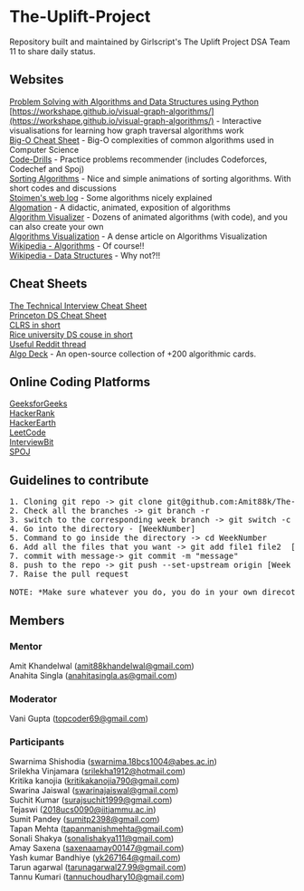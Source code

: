 # The-Uplift-Project
Repository built and maintained by Girlscript's The Uplift Project DSA Team 11 to share daily status.


## Websites
[Problem Solving with Algorithms and Data Structures using Python](https://runestone.academy/runestone/books/published/pythonds/index.html)   
[https://workshape.github.io/visual-graph-algorithms/](https://workshape.github.io/visual-graph-algorithms/) - Interactive visualisations for learning how graph traversal algorithms work  
[Big-O Cheat Sheet](https://www.bigocheatsheet.com/) - Big-O complexities of common algorithms used in Computer Science  
[Code-Drills](https://recommender.codedrills.io/tools/comparator) - Practice problems recommender (includes Codeforces, Codechef and Spoj)  
[Sorting Algorithms](https://www.toptal.com/developers/sorting-algorithms) - Nice and simple animations of sorting algorithms. With short codes and discussions  
[Stoimen's web log](http://www.stoimen.com/) - Some algorithms nicely explained  
[Algomation](http://www.algomation.com/) - A didactic, animated, exposition of algorithms  
[Algorithm Visualizer](https://algorithm-visualizer.org/) - Dozens of animated algorithms (with code), and you can also create your own  
[Algorithms Visualization](https://bost.ocks.org/mike/algorithms/) - A dense article on Algorithms Visualization  
[Wikipedia - Algorithms](https://en.wikipedia.org/wiki/List_of_algorithms) - Of course!!  
[Wikipedia - Data Structures](https://en.wikipedia.org/wiki/List_of_data_structures) - Why not?!!  

## Cheat Sheets
[The Technical Interview Cheat Sheet](https://gist.github.com/TSiege/cbb0507082bb18ff7e4b)  
[Princeton DS Cheat Sheet](https://algs4.cs.princeton.edu/cheatsheet/)  
[CLRS in short](https://sinon.org/algorithms//#data-structures)  
[Rice university DS couse in short](https://www.clear.rice.edu/comp160/data1.html)  
[Useful Reddit thread](https://www.reddit.com/r/learnprogramming/comments/3gpvyx/algorithms_and_data_structures_cheat_sheets/)  
[Algo Deck](https://github.com/teivah/algodeck/) - An open-source collection of +200 algorithmic cards.  

## Online Coding Platforms
[GeeksforGeeks](https://www.geeksforgeeks.org/)  
[HackerRank](https://www.hackerrank.com/)  
[HackerEarth](https://www.hackerearth.com/)  
[LeetCode](https://leetcode.com/)  
[InterviewBit](https://www.interviewbit.com/)  
[SPOJ](https://www.spoj.com/)  

## Guidelines to contribute
<pre>
1. Cloning git repo -> git clone git@github.com:Amit88k/The-Uplift-Project-DSA.git  
2. Check all the branches -> git branch -r  
3. switch to the corresponding week branch -> git switch -c [Week branch] => e.g. git switch -c Week1  
4. Go into the directory - [WeekNumber]   
5. Command to go inside the directory -> cd WeekNumber  
6. Add all the files that you want -> git add file1 file2  [if you want to all the files use * instead of files names]  
7. commit with message-> git commit -m "message"  
8. push to the repo -> git push --set-upstream origin [Week branch] => git push --set-upstream origin Week1  
7. Raise the pull request  

NOTE: *Make sure whatever you do, you do in your own direcotry in respective problem and no other file/directory is deleted or tampered due to your submission .   
</pre>


## Members  

### Mentor  
Amit Khandelwal (amit88khandelwal@gmail.com)  
Anahita Singla (anahitasingla.as@gmail.com)

### Moderator
Vani Gupta (topcoder69@gmail.com)  

### Participants    
Swarnima Shishodia (swarnima.18bcs1004@abes.ac.in)  
Srilekha Vinjamara (srilekha1912@hotmail.com)  
Kritika kanojia (kritikakanojia790@gmail.com)  
Swarina Jaiswal (swarinajaiswal@gmail.com)  
Suchit Kumar (surajsuchit1999@gmail.com)  
Tejaswi (2018ucs0090@iitjammu.ac.in)  
Sumit Pandey (sumitp2398@gmail.com)  
Tapan Mehta (tapanmanishmehta@gmail.com)  
Sonali Shakya (sonalishakya111@gmail.com)  
Amay Saxena (saxenaamay00147@gmail.com)  
Yash kumar Bandhiye (yk267164@gmail.com)  
Tarun agarwal (tarunagarwal27.99@gmail.com)  
Tannu Kumari (tannuchoudhary10@gmail.com)

